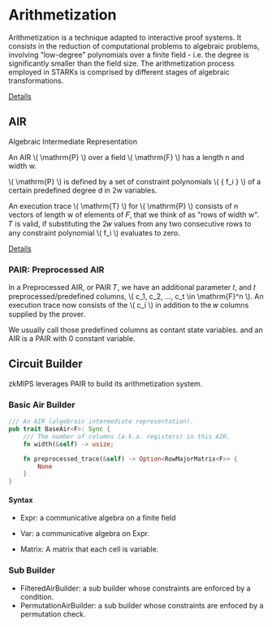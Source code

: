 # Arithmetization

Arithmetization is a technique adapted to interactive proof systems. It consists in the reduction of
computational problems to algebraic problems, involving "low-degree" polynomials over a finite field - i.e. the
degree is significantly smaller than the field size. The arithmetization process employed in STARKs is comprised
by different stages of algebraic transformations.

[Details](https://eprint.iacr.org/2023/661.pdf)

## AIR

Algebraic Intermediate Representation

An AIR \\( \mathrm{P} \\) over a field \\( \mathrm{F} \\) has a length n and width w.

\\( \mathrm{P} \\) is defined by a set of constraint polynomials \\( \{ f_i \} \\) of a certain predefined degree d in 2w variables.

An execution trace \\( \mathrm{T} \\) for \\( \mathrm{P} \\) consists of n vectors of length w of elements of 𝐹, that we think of as "rows of width w". 𝑇 is valid, if substituting the 2𝑤 values from any two consecutive rows to any constraint polynomial \\( f_i \\) evaluates to zero.

[Details](https://hackmd.io/@aztec-network/plonk-arithmetiization-air)

### PAIR: Preprocessed AIR

In a Preprocessed AIR, or PAIR 𝑇, we have an additional parameter 𝑡, and 𝑡 preprocessed/predefined columns, \\( c_1, c_2, ..., c_t \in \mathrm{F}^n \\).
An execution trace now consists of the \\( c_i \\) in addition to the 𝑤 columns supplied by the prover.

We usually call those predefined columns as contant state variables. and an AIR is a PAIR with 0 constant variable.

## Circuit Builder

zkMIPS leverages PAIR to build its arithmetization system.

### Basic Air Builder

```rust
/// An AIR (algebraic intermediate representation).
pub trait BaseAir<F>: Sync {
    /// The number of columns (a.k.a. registers) in this AIR.
    fn width(&self) -> usize;

    fn preprocessed_trace(&self) -> Option<RowMajorMatrix<F>> {
        None
    }
}

```
#### Syntax

* Expr: a communicative algebra on a finite field

* Var: a communicative algebra on Expr.

* Matrix: A matrix that each cell is variable.

### Sub Builder

* FilteredAirBuilder: a sub builder whose constraints are enforced by a condition.
* PermutationAirBuilder: a sub builder whose constraints are enfoced by a permutation check.
